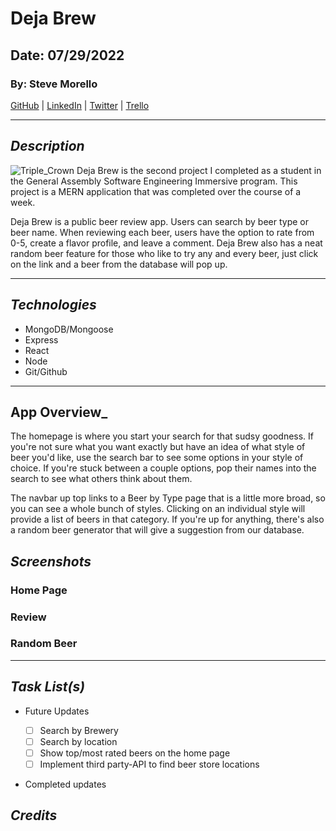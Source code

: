 # Deja Brew

## Date: 07/29/2022

### By: Steve Morello

[GitHub](https://github.com/scubastove4) | [LinkedIn](https://www.linkedin.com/in/stephen-morello/) | [Twitter](https://twitter.com/scubastove4) | [Trello](https://trello.com/b/dRCos2ci/deja-brew)

---

## **_Description_**

![Triple_Crown](https://external-content.duckduckgo.com/iu/?u=https%3A%2F%2Fucd.kaplan.com.sg%2Fwp-content%2Fuploads%2F2017%2F08%2Ftriple-crown-glory.jpg&f=1&nofb=1)
Deja Brew is the second project I completed as a student in the General Assembly Software Engineering Immersive program. This project is a MERN application that was completed over the course of a week.

Deja Brew is a public beer review app. Users can search by beer type or beer name. When reviewing each beer, users have the option to rate from 0-5, create a flavor profile, and leave a comment. Deja Brew also has a neat random beer feature for those who like to try any and every beer, just click on the link and a beer from the database will pop up.

---

## **_Technologies_**

- MongoDB/Mongoose
- Express
- React
- Node
- Git/Github

---

## **App Overview\_**

The homepage is where you start your search for that sudsy goodness. If you're not sure what you want exactly but have an idea of what style of beer you'd like, use the search bar to see some options in your style of choice. If you're stuck between a couple options, pop their names into the search to see what others think about them.

The navbar up top links to a Beer by Type page that is a little more broad, so you can see a whole bunch of styles. Clicking on an individual style will provide a list of beers in that category. If you're up for anything, there's also a random beer generator that will give a suggestion from our database.

## **_Screenshots_**

### Home Page

### Review

### Random Beer

---

## **_Task List(s)_**

- Future Updates

  - [ ] Search by Brewery
  - [ ] Search by location
  - [ ] Show top/most rated beers on the home page
  - [ ] Implement third party-API to find beer store locations

- Completed updates

## **_Credits_**
